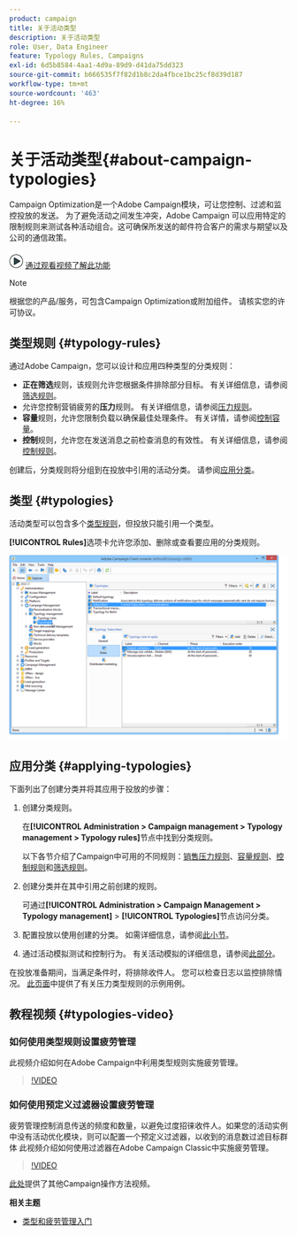 ```yaml
---
product: campaign
title: 关于活动类型
description: 关于活动类型
role: User, Data Engineer
feature: Typology Rules, Campaigns
exl-id: 6d5b8584-4aa1-4d9a-89d9-d41da75dd323
source-git-commit: b666535f7f82d1b8c2da4fbce1bc25cf8d39d187
workflow-type: tm+mt
source-wordcount: '463'
ht-degree: 16%

---
```


# 关于活动类型{#about-campaign-typologies}

Campaign Optimization是一个Adobe Campaign模块，可让您控制、过滤和监控投放的发送。 为了避免活动之间发生冲突，Adobe Campaign 可以应用特定的限制规则来测试各种活动组合。这可确保所发送的邮件符合客户的需求与期望以及公司的通信政策。

![](assets/do-not-localize/how-to-video.png) [通过观看视频了解此功能](#typologies-video)

>[!NOTE]
>
>根据您的产品/服务，可包含Campaign Optimization或附加组件。 请核实您的许可协议。

## 类型规则 {#typology-rules}

通过Adobe Campaign，您可以设计和应用四种类型的分类规则：

* **正在筛选**&#x200B;规则，该规则允许您根据条件排除部分目标。 有关详细信息，请参阅[筛选规则](filtering-rules.md)。
* 允许您控制营销疲劳的&#x200B;**压力**&#x200B;规则。 有关详细信息，请参阅[压力规则](pressure-rules.md)。
* **容量**&#x200B;规则，允许您限制负载以确保最佳处理条件。 有关详情，请参阅[控制容量](consistency-rules.md#controlling-capacity)。
* **控制**&#x200B;规则，允许您在发送消息之前检查消息的有效性。 有关详细信息，请参阅[控制规则](control-rules.md)。

创建后，分类规则将分组到在投放中引用的活动分类。 请参阅[应用分类](#applying-typologies)。

## 类型 {#typologies}

活动类型可以包含多个[类型规则](#typology-rules)，但投放只能引用一个类型。

**[!UICONTROL Rules]**&#x200B;选项卡允许您添加、删除或查看要应用的分类规则。

![](assets/campaign_opt_rules_tab.png)

## 应用分类 {#applying-typologies}

下面列出了创建分类并将其应用于投放的步骤：

1. 创建分类规则。

   在&#x200B;**[!UICONTROL Administration > Campaign management > Typology management > Typology rules]**&#x200B;节点中找到分类规则。

   以下各节介绍了Campaign中可用的不同规则：[销售压力规则](pressure-rules.md)、[容量规则](consistency-rules.md#controlling-capacity)、[控制规则](control-rules.md)和[筛选规则](filtering-rules.md)。

1. 创建分类并在其中引用之前创建的规则。

   可通过&#x200B;**[!UICONTROL Administration > Campaign Management > Typology management]** > **[!UICONTROL Typologies]**&#x200B;节点访问分类。

1. 配置投放以使用创建的分类。 如需详细信息，请参阅[此小节](applying-rules.md#applying-a-typology-to-a-delivery)。
1. 通过活动模拟测试和控制行为。 有关活动模拟的详细信息，请参阅[此部分](campaign-simulations.md)。

在投放准备期间，当满足条件时，将排除收件人。 您可以检查日志以监控排除情况。 [此页面](pressure-rules.md#use-cases-on-pressure-rules)中提供了有关压力类型规则的示例用例。

## 教程视频 {#typologies-video}

### 如何使用类型规则设置疲劳管理

此视频介绍如何在Adobe Campaign中利用类型规则实施疲劳管理。

>[!VIDEO](https://video.tv.adobe.com/v/25090?quality=12)

### 如何使用预定义过滤器设置疲劳管理

疲劳管理控制消息传送的频度和数量，以避免过度招徕收件人。如果您的活动实例中没有活动优化模块，则可以配置一个预定义过滤器，以收到的消息数过滤目标群体
此视频介绍如何使用过滤器在Adobe Campaign Classic中实施疲劳管理。

>[!VIDEO](https://video.tv.adobe.com/v/25091?quality=12)

[此处](https://experienceleague.adobe.com/docs/campaign-classic-learn/tutorials/overview.html?lang=zh-Hans)提供了其他Campaign操作方法视频。

**相关主题**

* [类型和疲劳管理入门](pressure-rules.md)

